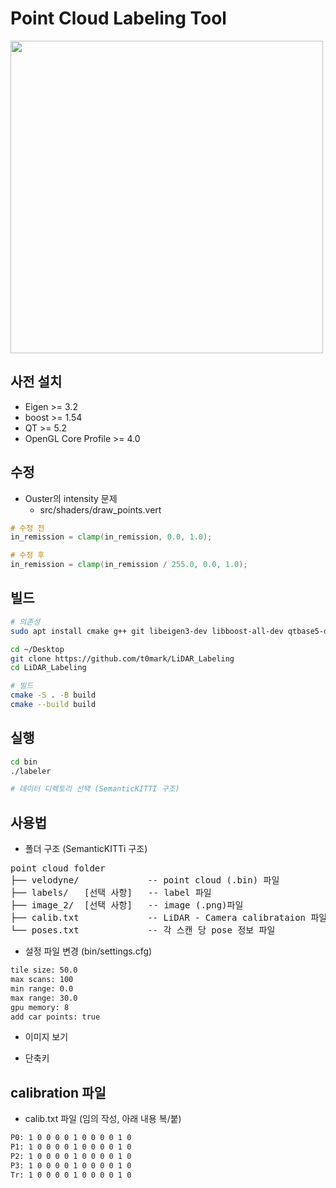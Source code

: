 # Point Cloud Labeling Tool
 
<img src="https://user-images.githubusercontent.com/11506664/63230808-340d5680-c212-11e9-8902-bc08f0f64dc8.png" width=500>

## 사전 설치
- Eigen >= 3.2
- boost >= 1.54
- QT >= 5.2
- OpenGL Core Profile >= 4.0

## 수정
- Ouster의 intensity 문제
    - src/shaders/draw_points.vert 
``` glsl
# 수정 전
in_remission = clamp(in_remission, 0.0, 1.0);

# 수정 후
in_remission = clamp(in_remission / 255.0, 0.0, 1.0);
``` 


## 빌드
```bash
# 의존성
sudo apt install cmake g++ git libeigen3-dev libboost-all-dev qtbase5-dev libglew-dev

cd ~/Desktop
git clone https://github.com/t0mark/LiDAR_Labeling
cd LiDAR_Labeling

# 빌드
cmake -S . -B build
cmake --build build
```

## 실행
``` bash
cd bin
./labeler

# 데이터 디렉토리 선택 (SemanticKITTI 구조)
```

## 사용법
- 폴더 구조 (SemanticKITTi 구조)
<pre>
point cloud folder
├── velodyne/             -- point cloud (.bin) 파일
├── labels/   [선택 사항]   -- label 파일
├── image_2/  [선택 사항]   -- image (.png)파일
├── calib.txt             -- LiDAR - Camera calibrataion 파일
└── poses.txt             -- 각 스캔 당 pose 정보 파일
</pre>

- 설정 파일 변경 (bin/settings.cfg)
``` txt
tile size: 50.0
max scans: 100
min range: 0.0
max range: 30.0
gpu memory: 8
add car points: true
```

- 이미지 보기

- 단축키

## calibration 파일
- calib.txt 파일 (임의 작성, 아래 내용 복/붙)
```txt
P0: 1 0 0 0 0 1 0 0 0 0 1 0
P1: 1 0 0 0 0 1 0 0 0 0 1 0
P2: 1 0 0 0 0 1 0 0 0 0 1 0
P3: 1 0 0 0 0 1 0 0 0 0 1 0
Tr: 1 0 0 0 0 1 0 0 0 0 1 0
```